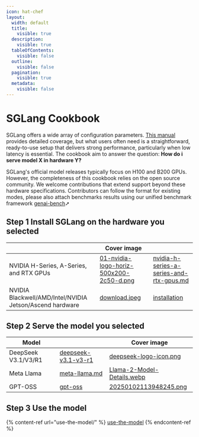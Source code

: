 ```yaml
---
icon: hat-chef
layout:
  width: default
  title:
    visible: true
  description:
    visible: true
  tableOfContents:
    visible: false
  outline:
    visible: false
  pagination:
    visible: true
  metadata:
    visible: false
---
```


# SGLang Cookbook

SGLang offers a wide array of configuration parameters. [This manual](https://docs.sglang.ai/) provides detailed coverage, but what users often need is a straightforward, ready-to-use setup that delivers strong performance, particularly when low latency is essential. The cookbook aim to answer the question: **How do i serve model X in hardware Y?**

SGLang's official model releases typically focus on H100 and B200 GPUs. However, the completeness of this cookbook relies on the open source community. We welcome contributions that extend support beyond these hardware specifications. Contributors can follow the format for existing modes, please also attach benchmarks results using our unified benchmark framework [genai-bench](https://github.com/sgl-project/genai-bench)➚

## Step 1 Install SGLang on the hardware you selected

<table data-card-size="large" data-view="cards" data-full-width="false"><thead><tr><th></th><th data-hidden data-card-cover data-type="image">Cover image</th><th data-hidden data-card-target data-type="content-ref"></th></tr></thead><tbody><tr><td>NVIDIA H-Series, A-Series, and RTX GPUs</td><td><a href="../.gitbook/assets/01-nvidia-logo-horiz-500x200-2c50-d.png">01-nvidia-logo-horiz-500x200-2c50-d.png</a></td><td><a href="installation/nvidia-h-series-a-series-and-rtx-gpus.md">nvidia-h-series-a-series-and-rtx-gpus.md</a></td></tr><tr><td>NVIDIA Blackwell/AMD/Intel/NVIDIA Jetson/Ascend hardware</td><td><a href="../.gitbook/assets/download.jpeg">download.jpeg</a></td><td><a href="installation/">installation</a></td></tr></tbody></table>

## Step 2 Serve the model you selected

<table data-view="cards"><thead><tr><th>Model</th><th data-hidden data-card-target data-type="content-ref"></th><th data-hidden data-card-cover data-type="image">Cover image</th></tr></thead><tbody><tr><td>DeepSeek V3.1/V3/R1</td><td><a href="deepseek-v3.1-v3-r1/">deepseek-v3.1-v3-r1</a></td><td><a href="../.gitbook/assets/deepseek-logo-icon.png">deepseek-logo-icon.png</a></td></tr><tr><td>Meta Llama</td><td><a href="meta-llama.md">meta-llama.md</a></td><td><a href="../.gitbook/assets/Llama-2-Model-Details.webp">Llama-2-Model-Details.webp</a></td></tr><tr><td>GPT-OSS</td><td><a href="gpt-oss/">gpt-oss</a></td><td><a href="../.gitbook/assets/20250102113948245.png">20250102113948245.png</a></td></tr></tbody></table>

## Step 3 Use the model

{% content-ref url="use-the-model/" %}
[use-the-model](use-the-model/)
{% endcontent-ref %}

